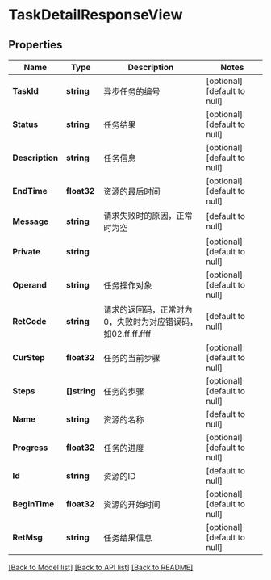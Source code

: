 # TaskDetailResponseView

## Properties
Name | Type | Description | Notes
------------ | ------------- | ------------- | -------------
**TaskId** | **string** | 异步任务的编号 | [optional] [default to null]
**Status** | **string** | 任务结果 | [optional] [default to null]
**Description** | **string** | 任务信息 | [optional] [default to null]
**EndTime** | **float32** | 资源的最后时间 | [optional] [default to null]
**Message** | **string** | 请求失败时的原因，正常时为空 | [default to null]
**Private** | **string** |  | [optional] [default to null]
**Operand** | **string** | 任务操作对象 | [optional] [default to null]
**RetCode** | **string** | 请求的返回码，正常时为0，失败时为对应错误码，如02.ff.ff.ffff | [default to null]
**CurStep** | **float32** | 任务的当前步骤 | [optional] [default to null]
**Steps** | **[]string** | 任务的步骤 | [optional] [default to null]
**Name** | **string** | 资源的名称 | [default to null]
**Progress** | **float32** | 任务的进度 | [optional] [default to null]
**Id** | **string** | 资源的ID | [default to null]
**BeginTime** | **float32** | 资源的开始时间 | [optional] [default to null]
**RetMsg** | **string** | 任务结果信息 | [optional] [default to null]

[[Back to Model list]](../README.md#documentation-for-models) [[Back to API list]](../README.md#documentation-for-api-endpoints) [[Back to README]](../README.md)


